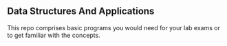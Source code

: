 ## Data Structures And Applications

This repo comprises basic programs you would need for your lab exams or to get familiar with the concepts.
